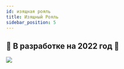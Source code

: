 ```yaml
---
id: изящная рояль
title: Изящный Рояль
sidebar_position: 5
---
```


## 🚧 В разработке на 2022 год 🚧

![](/img/niftyroyale_v01.png)
